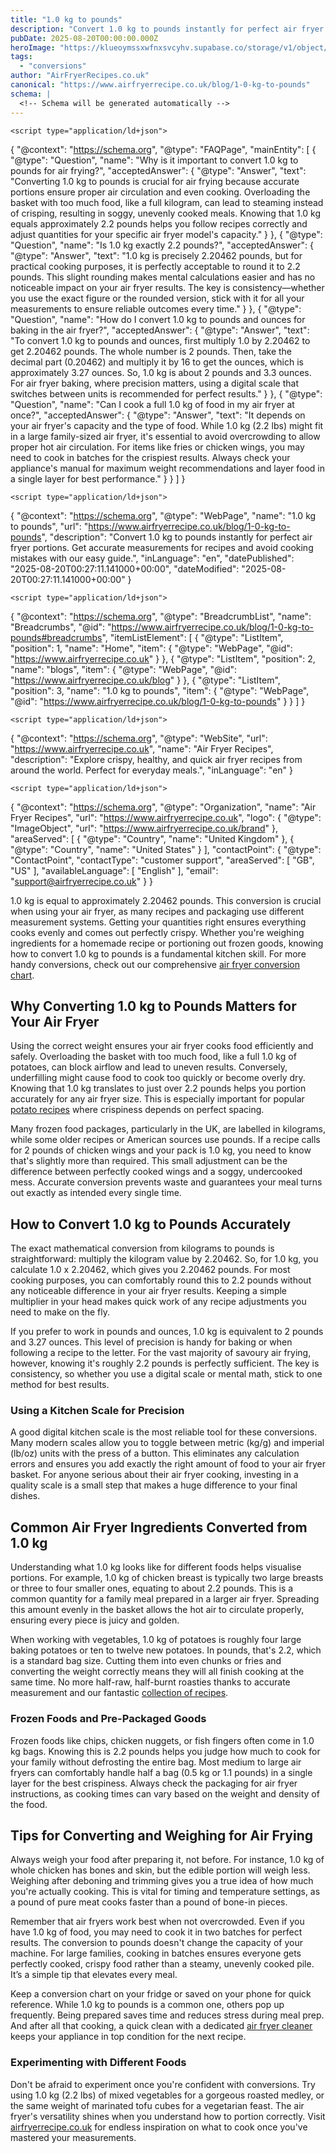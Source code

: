 ```yaml
---
title: "1.0 kg to pounds"
description: "Convert 1.0 kg to pounds instantly for perfect air fryer portions. Get accurate measurements for recipes and avoid cooking mistakes with our easy guide."
pubDate: 2025-08-20T00:00:00.000Z
heroImage: "https://klueoymssxwfnxsvcyhv.supabase.co/storage/v1/object/public/Shmucket/1-0-kg-to-pounds.webp"
tags:
  - "conversions"
author: "AirFryerRecipes.co.uk"
canonical: "https://www.airfryerrecipe.co.uk/blog/1-0-kg-to-pounds"
schema: |
  <!-- Schema will be generated automatically -->
---
```

<script type="application/ld+json">
{
    "@context": "https://schema.org",
    "@type": "BlogPosting",
    "url": "https://www.airfryerrecipe.co.uk/blog/1-0-kg-to-pounds",
    "mainEntityOfPage": {
        "@type": "WebPage",
        "@id": "https://www.airfryerrecipe.co.uk/blog/1-0-kg-to-pounds"
    },
    "headline": "Quick 1.0 kg to Pounds Conversion for Air Fryer Cooking",
    "description": "Convert 1.0 kg to pounds instantly for perfect air fryer portions. Get accurate measurements for recipes and avoid cooking mistakes with our easy guide.",
    "author": {
        "@type": "Person",
        "name": "AirFryerRecipes.co.uk",
        "url": "https://www.airfryerrecipe.co.uk/about",
        "image": {
            "@type": "ImageObject",
            "url": "https://klueoymssxwfnxsvcyhv.supabase.co/storage/v1/object/public/Shmucket/Me.jpg"
        }
    },
    "publisher": {
        "@type": "Organization",
        "name": "Air Fryer Recipe",
        "logo": {
            "@type": "ImageObject",
            "url": "https://cdn.prod.website-files.com/68224a465dfe9a7ab4f57570/6844191451a8b2f1e37e63cc_Untitled%20design%20-%202025-06-05T205644.948%20(1).png"
        }
    },
    "datePublished": "2025-08-20T00:27:11.141Z",
    "dateModified": "2025-08-20T00:27:11.141Z",
    "image": {
        "@type": "ImageObject",
        "url": "https://klueoymssxwfnxsvcyhv.supabase.co/storage/v1/object/public/Shmucket/1-0-kg-to-pounds.webp"
    },
    "about": {
        "@type": "Thing",
        "name": "Conversions"
    },
    "articleSection": "Conversions",
    "inLanguage": "en-GB"
}
</script>

    <script type="application/ld+json">
{
    "@context": "https://schema.org",
    "@type": "FAQPage",
    "mainEntity": [
        {
            "@type": "Question",
            "name": "Why is it important to convert 1.0 kg to pounds for air frying?",
            "acceptedAnswer": {
                "@type": "Answer",
                "text": "Converting 1.0 kg to pounds is crucial for air frying because accurate portions ensure proper air circulation and even cooking. Overloading the basket with too much food, like a full kilogram, can lead to steaming instead of crisping, resulting in soggy, unevenly cooked meals. Knowing that 1.0 kg equals approximately 2.2 pounds helps you follow recipes correctly and adjust quantities for your specific air fryer model's capacity."
            }
        },
        {
            "@type": "Question",
            "name": "Is 1.0 kg exactly 2.2 pounds?",
            "acceptedAnswer": {
                "@type": "Answer",
                "text": "1.0 kg is precisely 2.20462 pounds, but for practical cooking purposes, it is perfectly acceptable to round it to 2.2 pounds. This slight rounding makes mental calculations easier and has no noticeable impact on your air fryer results. The key is consistency—whether you use the exact figure or the rounded version, stick with it for all your measurements to ensure reliable outcomes every time."
            }
        },
        {
            "@type": "Question",
            "name": "How do I convert 1.0 kg to pounds and ounces for baking in the air fryer?",
            "acceptedAnswer": {
                "@type": "Answer",
                "text": "To convert 1.0 kg to pounds and ounces, first multiply 1.0 by 2.20462 to get 2.20462 pounds. The whole number is 2 pounds. Then, take the decimal part (0.20462) and multiply it by 16 to get the ounces, which is approximately 3.27 ounces. So, 1.0 kg is about 2 pounds and 3.3 ounces. For air fryer baking, where precision matters, using a digital scale that switches between units is recommended for perfect results."
            }
        },
        {
            "@type": "Question",
            "name": "Can I cook a full 1.0 kg of food in my air fryer at once?",
            "acceptedAnswer": {
                "@type": "Answer",
                "text": "It depends on your air fryer's capacity and the type of food. While 1.0 kg (2.2 lbs) might fit in a large family-sized air fryer, it's essential to avoid overcrowding to allow proper hot air circulation. For items like fries or chicken wings, you may need to cook in batches for the crispiest results. Always check your appliance's manual for maximum weight recommendations and layer food in a single layer for best performance."
            }
        }
    ]
}
</script>

    <script type="application/ld+json">
{
    "@context": "https://schema.org",
    "@type": "WebPage",
    "name": "1.0 kg to pounds",
    "url": "https://www.airfryerrecipe.co.uk/blog/1-0-kg-to-pounds",
    "description": "Convert 1.0 kg to pounds instantly for perfect air fryer portions. Get accurate measurements for recipes and avoid cooking mistakes with our easy guide.",
    "inLanguage": "en",
    "datePublished": "2025-08-20T00:27:11.141000+00:00",
    "dateModified": "2025-08-20T00:27:11.141000+00:00"
}
</script>

    <script type="application/ld+json">
{
    "@context": "https://schema.org",
    "@type": "BreadcrumbList",
    "name": "Breadcrumbs",
    "@id": "https://www.airfryerrecipe.co.uk/blog/1-0-kg-to-pounds#breadcrumbs",
    "itemListElement": [
        {
            "@type": "ListItem",
            "position": 1,
            "name": "Home",
            "item": {
                "@type": "WebPage",
                "@id": "https://www.airfryerrecipe.co.uk"
            }
        },
        {
            "@type": "ListItem",
            "position": 2,
            "name": "blogs",
            "item": {
                "@type": "WebPage",
                "@id": "https://www.airfryerrecipe.co.uk/blog"
            }
        },
        {
            "@type": "ListItem",
            "position": 3,
            "name": "1.0 kg to pounds",
            "item": {
                "@type": "WebPage",
                "@id": "https://www.airfryerrecipe.co.uk/blog/1-0-kg-to-pounds"
            }
        }
    ]
}
</script>

    <script type="application/ld+json">
{
    "@context": "https://schema.org",
    "@type": "WebSite",
    "url": "https://www.airfryerrecipe.co.uk",
    "name": "Air Fryer Recipes",
    "description": "Explore crispy, healthy, and quick air fryer recipes from around the world. Perfect for everyday meals.",
    "inLanguage": "en"
}
</script>

    <script type="application/ld+json">
{
    "@context": "https://schema.org",
    "@type": "Organization",
    "name": "Air Fryer Recipes",
    "url": "https://www.airfryerrecipe.co.uk",
    "logo": {
        "@type": "ImageObject",
        "url": "https://www.airfryerrecipe.co.uk/brand"
    },
    "areaServed": [
        {
            "@type": "Country",
            "name": "United Kingdom"
        },
        {
            "@type": "Country",
            "name": "United States"
        }
    ],
    "contactPoint": {
        "@type": "ContactPoint",
        "contactType": "customer support",
        "areaServed": [
            "GB",
            "US"
        ],
        "availableLanguage": [
            "English"
        ],
        "email": "support@airfryerrecipe.co.uk"
    }
}
</script>

<p>1.0 kg is equal to approximately 2.20462 pounds. This conversion is crucial when using your air fryer, as many recipes and packaging use different measurement systems. Getting your quantities right ensures everything cooks evenly and comes out perfectly crispy. Whether you're weighing ingredients for a homemade recipe or portioning out frozen goods, knowing how to convert 1.0 kg to pounds is a fundamental kitchen skill. For more handy conversions, check out our comprehensive <a href=https://www.airfryerrecipe.co.uk/air-fryer-conversion-chart>air fryer conversion chart</a>.</p>

<h2>Why Converting 1.0 kg to Pounds Matters for Your Air Fryer</h2>
<p>Using the correct weight ensures your air fryer cooks food efficiently and safely. Overloading the basket with too much food, like a full 1.0 kg of potatoes, can block airflow and lead to uneven results. Conversely, underfilling might cause food to cook too quickly or become overly dry. Knowing that 1.0 kg translates to just over 2.2 pounds helps you portion accurately for any air fryer size. This is especially important for popular <a href=https://www.airfryerrecipe.co.uk/recipe-category/potatoes>potato recipes</a> where crispiness depends on perfect spacing.</p>
<p>Many frozen food packages, particularly in the UK, are labelled in kilograms, while some older recipes or American sources use pounds. If a recipe calls for 2 pounds of chicken wings and your pack is 1.0 kg, you need to know that's slightly more than required. This small adjustment can be the difference between perfectly cooked wings and a soggy, undercooked mess. Accurate conversion prevents waste and guarantees your meal turns out exactly as intended every single time.</p>

<h2>How to Convert 1.0 kg to Pounds Accurately</h2>
<p>The exact mathematical conversion from kilograms to pounds is straightforward: multiply the kilogram value by 2.20462. So, for 1.0 kg, you calculate 1.0 x 2.20462, which gives you 2.20462 pounds. For most cooking purposes, you can comfortably round this to 2.2 pounds without any noticeable difference in your air fryer results. Keeping a simple multiplier in your head makes quick work of any recipe adjustments you need to make on the fly.</p>
<p>If you prefer to work in pounds and ounces, 1.0 kg is equivalent to 2 pounds and 3.27 ounces. This level of precision is handy for baking or when following a recipe to the letter. For the vast majority of savoury air frying, however, knowing it's roughly 2.2 pounds is perfectly sufficient. The key is consistency, so whether you use a digital scale or mental math, stick to one method for best results.</p>

<h3>Using a Kitchen Scale for Precision</h3>
<p>A good digital kitchen scale is the most reliable tool for these conversions. Many modern scales allow you to toggle between metric (kg/g) and imperial (lb/oz) units with the press of a button. This eliminates any calculation errors and ensures you add exactly the right amount of food to your air fryer basket. For anyone serious about their air fryer cooking, investing in a quality scale is a small step that makes a huge difference to your final dishes.</p>

<h2>Common Air Fryer Ingredients Converted from 1.0 kg</h2>
<p>Understanding what 1.0 kg looks like for different foods helps visualise portions. For example, 1.0 kg of chicken breast is typically two large breasts or three to four smaller ones, equating to about 2.2 pounds. This is a common quantity for a family meal prepared in a larger air fryer. Spreading this amount evenly in the basket allows the hot air to circulate properly, ensuring every piece is juicy and golden.</p>
<p>When working with vegetables, 1.0 kg of potatoes is roughly four large baking potatoes or ten to twelve new potatoes. In pounds, that's 2.2, which is a standard bag size. Cutting them into even chunks or fries and converting the weight correctly means they will all finish cooking at the same time. No more half-raw, half-burnt roasties thanks to accurate measurement and our fantastic <a href=https://www.airfryerrecipe.co.uk/recipes>collection of recipes</a>.</p>

<h3>Frozen Foods and Pre-Packaged Goods</h3>
<p>Frozen foods like chips, chicken nuggets, or fish fingers often come in 1.0 kg bags. Knowing this is 2.2 pounds helps you judge how much to cook for your family without defrosting the entire bag. Most medium to large air fryers can comfortably handle half a bag (0.5 kg or 1.1 pounds) in a single layer for the best crispiness. Always check the packaging for air fryer instructions, as cooking times can vary based on the weight and density of the food.</p>

<h2>Tips for Converting and Weighing for Air Frying</h2>
<p>Always weigh your food after preparing it, not before. For instance, 1.0 kg of whole chicken has bones and skin, but the edible portion will weigh less. Weighing after deboning and trimming gives you a true idea of how much you're actually cooking. This is vital for timing and temperature settings, as a pound of pure meat cooks faster than a pound of bone-in pieces.</p>
<p>Remember that air fryers work best when not overcrowded. Even if you have 1.0 kg of food, you may need to cook it in two batches for perfect results. The conversion to pounds doesn't change the capacity of your machine. For large families, cooking in batches ensures everyone gets perfectly cooked, crispy food rather than a steamy, unevenly cooked pile. It’s a simple tip that elevates every meal.</p>
<p>Keep a conversion chart on your fridge or saved on your phone for quick reference. While 1.0 kg to pounds is a common one, others pop up frequently. Being prepared saves time and reduces stress during meal prep. And after all that cooking, a quick clean with a dedicated <a href=https://www.airfryerrecipe.co.uk/air-fryer-cleaner>air fryer cleaner</a> keeps your appliance in top condition for the next recipe.</p>

<h3>Experimenting with Different Foods</h3>
<p>Don't be afraid to experiment once you're confident with conversions. Try using 1.0 kg (2.2 lbs) of mixed vegetables for a gorgeous roasted medley, or the same weight of marinated tofu cubes for a vegetarian feast. The air fryer's versatility shines when you understand how to portion correctly. Visit <a href=https://www.airfryerrecipe.co.uk/>airfryerrecipe.co.uk</a> for endless inspiration on what to cook once you've mastered your measurements.</p>
